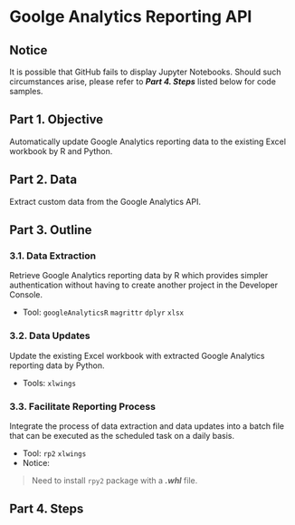 # Goolge Analytics Reporting API
## Notice
It is possible that GitHub fails to display Jupyter Notebooks. Should such circumstances arise, please refer to ***Part 4. Steps*** listed below for code samples.

## Part 1. Objective
Automatically update Google Analytics reporting data to the existing Excel workbook by R and Python.

## Part 2. Data
Extract custom data from the Google Analytics API.

## Part 3. Outline
### 3.1. Data Extraction 
Retrieve Google Analytics reporting data by R which provides simpler authentication without having to create another project in the Developer Console. 
- Tool: ```googleAnalyticsR``` ```magrittr``` ```dplyr``` ```xlsx``` 

### 3.2. Data Updates
Update the existing Excel workbook with extracted Google Analytics reporting data by Python.
- Tools: ```xlwings```

### 3.3. Facilitate Reporting Process
Integrate the process of data extraction and data updates into a batch file that can be executed as the scheduled task on a daily basis.
- Tool: ```rp2``` ```xlwings```
- Notice: 
> Need to install ```rpy2``` package with a ***.whl*** file.

## Part 4. Steps
